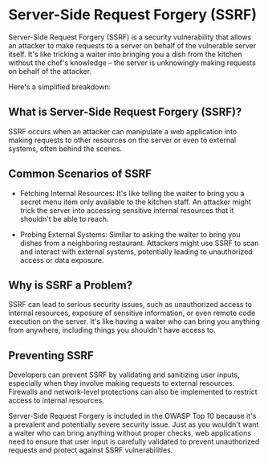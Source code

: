 # Server-Side Request Forgery (SSRF)
Server-Side Request Forgery (SSRF) is a security vulnerability that allows an attacker to make requests to a server on behalf of the vulnerable server itself. It's like tricking a waiter into bringing you a dish from the kitchen without the chef's knowledge – the server is unknowingly making requests on behalf of the attacker.

Here's a simplified breakdown:

## What is Server-Side Request Forgery (SSRF)?
SSRF occurs when an attacker can manipulate a web application into making requests to other resources on the server or even to external systems, often behind the scenes.

## Common Scenarios of SSRF

- Fetching Internal Resources: It's like telling the waiter to bring you a secret menu item only available to the kitchen staff. An attacker might trick the server into accessing sensitive internal resources that it shouldn't be able to reach.

- Probing External Systems: Similar to asking the waiter to bring you dishes from a neighboring restaurant. Attackers might use SSRF to scan and interact with external systems, potentially leading to unauthorized access or data exposure.

## Why is SSRF a Problem?
SSRF can lead to serious security issues, such as unauthorized access to internal resources, exposure of sensitive information, or even remote code execution on the server. It's like having a waiter who can bring you anything from anywhere, including things you shouldn't have access to.

## Preventing SSRF
Developers can prevent SSRF by validating and sanitizing user inputs, especially when they involve making requests to external resources. Firewalls and network-level protections can also be implemented to restrict access to internal resources.

Server-Side Request Forgery is included in the OWASP Top 10 because it's a prevalent and potentially severe security issue. Just as you wouldn't want a waiter who can bring anything without proper checks, web applications need to ensure that user input is carefully validated to prevent unauthorized requests and protect against SSRF vulnerabilities.
